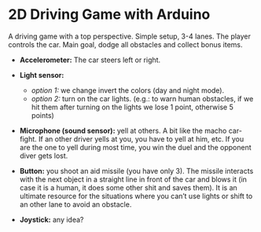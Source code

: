 # 2D Driving Game with Arduino

A driving game with a top perspective. 
Simple setup, 3-4 lanes. The player controls the car. Main goal, dodge all obstacles and collect bonus items.

-  **Accelerometer:** The car steers left or right.

-  **Light sensor:** 
    - *option 1:* we change invert the colors (day and night mode). 
    - *option 2:* turn on the car lights. 
                  (e.g.: to warn human obstacles, if we hit them after turning on the lights we lose 1 point, otherwise 5 points)

-  **Microphone (sound sensor):** yell at others. A bit like the macho car-fight. If an other driver yells at you, you have to yell at him, etc. If you are the one to yell during most time, you win the duel and the opponent diver gets lost.

-  **Button:** you shoot an aid missile (you have only 3). The missile interacts with the next object in a straight line in front of the car and blows it (in case it is a human, it does some other shit and saves them). It is an ultimate resource for the situations where you can’t use lights or shift to an other lane to avoid an obstacle.

-  **Joystick:**  any idea?
